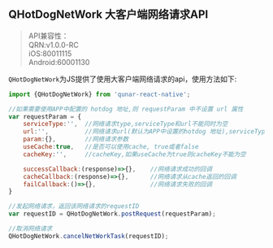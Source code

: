 ## QHotDogNetWork 大客户端网络请求API

> API兼容性：   
> QRN:v1.0.0-RC  
> iOS:80011115   
> Android:60001130   

`QHotDogNetWork`为JS提供了使用大客户端网络请求的api，使用方法如下:
```js
import {QHotDogNetWork} from 'qunar-react-native';

//如果需要使用APP中配置的 hotdog 地址,则 requestParam 中不设置 url 属性
var requestParam = {
	serviceType:'',  //网络请求type,serviceType和url不能同时为空
	url:'',          //网络请求url(默认为APP中设置的hotdog 地址),serviceType和url不能同时为空
	param:{},        //网络请求参数
	useCache:true,   //是否可以使用cache, true或者false
	cacheKey:'',     //cacheKey,如果useCache为true则cacheKey不能为空

	successCallback:(response)=>{},    //网络请求成功的回调
	cacheCallback:(response)=>{},      //网络请求从cache返回的回调
	failCallback:()=>{},               //网络请求失败的回调
}

//发起网络请求，返回该网络请求的requestID
var requestID = QHotDogNetWork.postRequest(requestParam);

//取消网络请求
QHotDogNetWork.cancelNetWorkTask(requestID);

```
